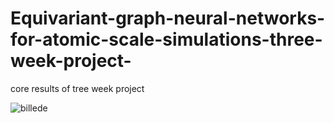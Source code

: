 # Equivariant-graph-neural-networks-for-atomic-scale-simulations-three-week-project-
core results of tree week project


![billede](https://user-images.githubusercontent.com/121713591/219962586-aa4de225-ed8c-4854-8ebf-67dff713e2b9.png)
